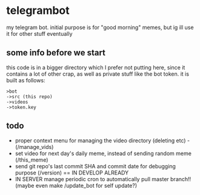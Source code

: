 # telegrambot
my telegram bot. initial purpose is for "good morning" memes, but ig ill use it for other stuff eventually

## some info before we start
this code is in a bigger directory which I prefer not putting here, since it contains a lot of other
crap, as well as private stuff like the bot token.
it is built as follows:
```
>bot
->src (this repo)
->videos
->token.key
```

## todo

* proper context menu for managing the video directory (deleting etc) - (/manage_vids)
* set video for next day's daily meme, instead of sending random meme (/this_meme)
* send git repo's last commit SHA and commit date for debugging purpose (/version) == IN DEVELOP ALREADY
* IN SERVER manage periodic cron to automatically pull master branch!! (maybe even make /update_bot for self update?)
